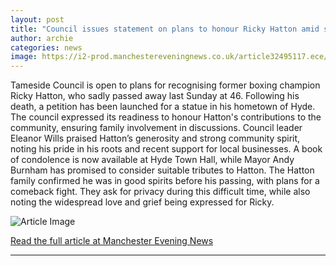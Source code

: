 ```yaml
---
layout: post
title: "Council issues statement on plans to honour Ricky Hatton amid statue petition"
author: archie
categories: news
image: https://i2-prod.manchestereveningnews.co.uk/article32495117.ece/ALTERNATES/s1200/0_JRP_MEN_160925_hatton_003JPG.jpg
---
```

Tameside Council is open to plans for recognising former boxing champion Ricky Hatton, who sadly passed away last Sunday at 46. Following his death, a petition has been launched for a statue in his hometown of Hyde. The council expressed its readiness to honour Hatton's contributions to the community, ensuring family involvement in discussions. Council leader Eleanor Wills praised Hatton’s generosity and strong community spirit, noting his pride in his roots and recent support for local businesses. A book of condolence is now available at Hyde Town Hall, while Mayor Andy Burnham has promised to consider suitable tributes to Hatton. The Hatton family confirmed he was in good spirits before his passing, with plans for a comeback fight. They ask for privacy during this difficult time, while also noting the widespread love and grief being expressed for Ricky.

![Article Image](https://i2-prod.manchestereveningnews.co.uk/article32495117.ece/ALTERNATES/s1200/0_JRP_MEN_160925_hatton_003JPG.jpg)

[Read the full article at Manchester Evening News](https://www.manchestereveningnews.co.uk/news/greater-manchester-news/ricky-hatton-statue-plans-council-32495078)

---
